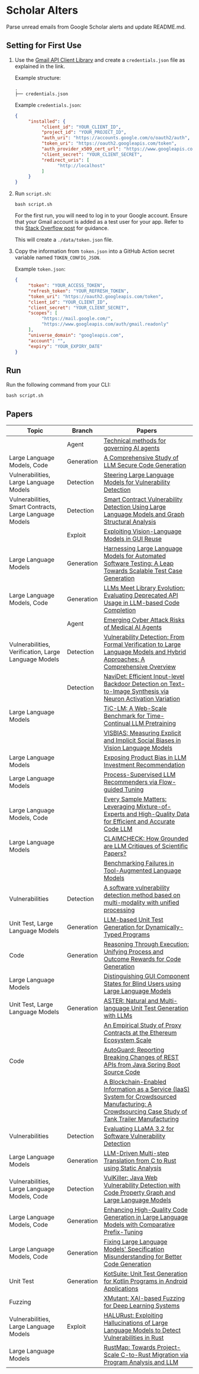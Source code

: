# Scholar Alters
Parse unread emails from Google Scholar alerts and update README.md.

## Setting for First Use
1. Use the [Gmail API Client Library](https://developers.google.com/gmail/api/quickstart/python) and create a `credentials.json` file as explained in the link.

    Example structure:
    ```
    .
    ├── credentials.json
    ```

    Example `credentials.json`:
    ```json
    {
         "installed": {
              "client_id": "YOUR_CLIENT_ID",
              "project_id": "YOUR_PROJECT_ID",
              "auth_uri": "https://accounts.google.com/o/oauth2/auth",
              "token_uri": "https://oauth2.googleapis.com/token",
              "auth_provider_x509_cert_url": "https://www.googleapis.com/oauth2/v1/certs",
              "client_secret": "YOUR_CLIENT_SECRET",
              "redirect_uris": [
                    "http://localhost"
              ]
         }
    }
    ```

2. Run `script.sh`:
    ```
    bash script.sh
    ```
    For the first run, you will need to log in to your Google account. Ensure that your Gmail account is added as a test user for your app. Refer to this [Stack Overflow post](https://stackoverflow.com/questions/75454425/access-blocked-project-has-not-completed-the-google-verification-process) for guidance.

    This will create a `./data/token.json` file.

3. Copy the information from `token.json` into a GitHub Action secret variable named `TOKEN_CONFIG_JSON`.

    Example `token.json`:
    ```json
    {
         "token": "YOUR_ACCESS_TOKEN",
         "refresh_token": "YOUR_REFRESH_TOKEN",
         "token_uri": "https://oauth2.googleapis.com/token",
         "client_id": "YOUR_CLIENT_ID",
         "client_secret": "YOUR_CLIENT_SECRET",
         "scopes": [
              "https://mail.google.com/",
              "https://www.googleapis.com/auth/gmail.readonly"
         ],
         "universe_domain": "googleapis.com",
         "account": "",
         "expiry": "YOUR_EXPIRY_DATE"
    }
    ```

## Run
Run the following command from your CLI:
```
bash script.sh
```

## Papers

| Topic | Branch | Papers |
| --- | --- | --- |
|  | Agent | [Technical methods for governing AI agents](https://scholar.google.com/scholar_url?url=https://umontreal.scholaris.ca/bitstreams/e4571c72-a8df-4713-8007-e1dda36b7d27/download&hl=en&sa=X&d=9367667232783575206&ei=Ws_zZ5DrHpWz6rQPzsrEsA8&scisig=AFWwaeZrjEhAnie-XgySRxJXxODF&oi=scholaralrt&hist=ylyK0_8AAAAJ:4436498698466669065:AFWwaebib5Pw9QKWi9BJ6ThKDwc5&html=&pos=0&folt=cit) |
| Large Language Models, Code | Generation | [A Comprehensive Study of LLM Secure Code Generation](https://scholar.google.com/scholar_url?url=https://arxiv.org/pdf/2503.15554%3F&hl=en&sa=X&d=1363137439941333778&ei=Ws_zZ5eqINSyieoP45Py-Ak&scisig=AFWwaea70lzbx-2dnx-SlddbyIDc&oi=scholaralrt&hist=ylyK0_8AAAAJ:4812769200119993430:AFWwaeYwgMeQSPpxCfDXmGy5aE3n&html=&pos=0&folt=rel) |
| Vulnerabilities, Large Language Models | Detection | [Steering Large Language Models for Vulnerability Detection](https://scholar.google.com/scholar_url?url=https://ieeexplore.ieee.org/abstract/document/10887736/&hl=en&sa=X&d=11396564186480251679&ei=Ws_zZ5eqINSyieoP45Py-Ak&scisig=AFWwaealpmyxj5sAKX0irvJB2uV0&oi=scholaralrt&hist=ylyK0_8AAAAJ:4812769200119993430:AFWwaeYwgMeQSPpxCfDXmGy5aE3n&html=&pos=1&folt=rel) |
| Vulnerabilities, Smart Contracts, Large Language Models | Detection | [Smart Contract Vulnerability Detection Using Large Language Models and Graph Structural Analysis](https://scholar.google.com/scholar_url?url=https://www.sciencedirect.com/org/science/article/pii/S1546221825002504&hl=en&sa=X&d=4504820058459498391&ei=Ws_zZ5eqINSyieoP45Py-Ak&scisig=AFWwaeZMeaniylWwEGOyOdrF9Ulz&oi=scholaralrt&hist=ylyK0_8AAAAJ:4812769200119993430:AFWwaeYwgMeQSPpxCfDXmGy5aE3n&html=&pos=2&folt=rel) |
|  | Exploit | [Exploiting Vision-Language Models in GUI Reuse](https://scholar.google.com/scholar_url?url=https://homepages.uc.edu/~niunn/papers/ICSR25.pdf&hl=en&sa=X&d=474069904190286471&ei=Ws_zZ5eqINSyieoP45Py-Ak&scisig=AFWwaeYkLwofQitxvRb0pDXhVL4q&oi=scholaralrt&hist=ylyK0_8AAAAJ:4812769200119993430:AFWwaeYwgMeQSPpxCfDXmGy5aE3n&html=&pos=3&folt=rel) |
| Large Language Models | Generation | [Harnessing Large Language Models for Automated Software Testing: A Leap Towards Scalable Test Case Generation](https://scholar.google.com/scholar_url?url=https://www.mdpi.com/2079-9292/14/7/1463&hl=en&sa=X&d=1760969295279974751&ei=Ws_zZ6-pJvCj6rQPrrHXyQ4&scisig=AFWwaeYyJa00iJdaXtcAUwgwe9kE&oi=scholaralrt&hist=ylyK0_8AAAAJ:15035864585353249078:AFWwaeZamHljvPChNBtOABcetGTp&html=&pos=0&folt=cit) |
| Large Language Models, Code | Generation | [LLMs Meet Library Evolution: Evaluating Deprecated API Usage in LLM-based Code Completion](https://scholar.google.com/scholar_url?url=https://www.computer.org/csdl/proceedings-article/icse/2025/056900a781/251mHK5tjdC&hl=en&sa=X&d=4291983748355056793&ei=Ws_zZ7X_J4SlieoP2uzx2Aw&scisig=AFWwaebbFgNB42GTnyK8DsY5wt9u&oi=scholaralrt&hist=ylyK0_8AAAAJ:15287030194885030172:AFWwaeaPsVnV5GguxDkLdcyPdvnA&html=&pos=0&folt=rel) |
|  | Agent | [Emerging Cyber Attack Risks of Medical AI Agents](https://scholar.google.com/scholar_url?url=https://www.researchgate.net/profile/Jianing-Qiu-2/publication/390450016_Emerging_Cyber_Attack_Risks_of_Medical_AI_Agents/links/67ee4804e8041142a1600c3b/Emerging-Cyber-Attack-Risks-of-Medical-AI-Agents.pdf&hl=en&sa=X&d=11505186898740801309&ei=Ws_zZ7X_J4SlieoP2uzx2Aw&scisig=AFWwaeYfxZWTaaaNgRqjx6QNZTOR&oi=scholaralrt&hist=ylyK0_8AAAAJ:15287030194885030172:AFWwaeaPsVnV5GguxDkLdcyPdvnA&html=&pos=1&folt=rel) |
| Vulnerabilities, Verification, Large Language Models | Detection | [Vulnerability Detection: From Formal Verification to Large Language Models and Hybrid Approaches: A Comprehensive Overview](https://scholar.google.com/scholar_url?url=https://arxiv.org/pdf/2503.10784&hl=en&sa=X&d=12911561823202945144&ei=Ws_zZ7X_J4SlieoP2uzx2Aw&scisig=AFWwaeYhatByJp-efqzH8QuYSI72&oi=scholaralrt&hist=ylyK0_8AAAAJ:15287030194885030172:AFWwaeaPsVnV5GguxDkLdcyPdvnA&html=&pos=2&folt=rel) |
|  | Detection | [NaviDet: Efficient Input-level Backdoor Detection on Text-to-Image Synthesis via Neuron Activation Variation](https://scholar.google.com/scholar_url?url=https://arxiv.org/pdf/2503.06453&hl=en&sa=X&d=12634661584287664552&ei=Ws_zZ7X_J4SlieoP2uzx2Aw&scisig=AFWwaeZmRZs9CfuIOam1tUFWm-wF&oi=scholaralrt&hist=ylyK0_8AAAAJ:15287030194885030172:AFWwaeaPsVnV5GguxDkLdcyPdvnA&html=&pos=3&folt=rel) |
| Large Language Models |  | [TiC-LM: A Web-Scale Benchmark for Time-Continual LLM Pretraining](https://scholar.google.com/scholar_url?url=https://arxiv.org/pdf/2504.02107&hl=en&sa=X&d=214404728453281301&ei=Ws_zZ7X_J4SlieoP2uzx2Aw&scisig=AFWwaeaLFt5tc4ITJQUEXtdrdKV4&oi=scholaralrt&hist=ylyK0_8AAAAJ:15287030194885030172:AFWwaeaPsVnV5GguxDkLdcyPdvnA&html=&pos=4&folt=rel) |
|  |  | [VISBIAS: Measuring Explicit and Implicit Social Biases in Vision Language Models](https://scholar.google.com/scholar_url?url=https://arxiv.org/pdf/2503.07575&hl=en&sa=X&d=4674178038254960174&ei=Ws_zZ7X_J4SlieoP2uzx2Aw&scisig=AFWwaeZypCF53HcST5a-C2B3oJ_r&oi=scholaralrt&hist=ylyK0_8AAAAJ:15287030194885030172:AFWwaeaPsVnV5GguxDkLdcyPdvnA&html=&pos=5&folt=rel) |
| Large Language Models |  | [Exposing Product Bias in LLM Investment Recommendation](https://scholar.google.com/scholar_url?url=https://arxiv.org/pdf/2503.08750%3F&hl=en&sa=X&d=6345310590506339754&ei=Ws_zZ7X_J4SlieoP2uzx2Aw&scisig=AFWwaeb9_8SJP-GsqULJLXGRpplK&oi=scholaralrt&hist=ylyK0_8AAAAJ:15287030194885030172:AFWwaeaPsVnV5GguxDkLdcyPdvnA&html=&pos=6&folt=rel) |
| Large Language Models |  | [Process-Supervised LLM Recommenders via Flow-guided Tuning](https://scholar.google.com/scholar_url?url=https://arxiv.org/pdf/2503.07377&hl=en&sa=X&d=7140189092452996498&ei=Ws_zZ7X_J4SlieoP2uzx2Aw&scisig=AFWwaebI1--hTjcAWg-MbT_UIs8H&oi=scholaralrt&hist=ylyK0_8AAAAJ:15287030194885030172:AFWwaeaPsVnV5GguxDkLdcyPdvnA&html=&pos=7&folt=rel) |
| Large Language Models, Code |  | [Every Sample Matters: Leveraging Mixture-of-Experts and High-Quality Data for Efficient and Accurate Code LLM](https://scholar.google.com/scholar_url?url=https://arxiv.org/pdf/2503.17793&hl=en&sa=X&d=6822469255660902021&ei=Ws_zZ7X_J4SlieoP2uzx2Aw&scisig=AFWwaeZ8vcQc_PT5mFMW0Uih-mYZ&oi=scholaralrt&hist=ylyK0_8AAAAJ:15287030194885030172:AFWwaeaPsVnV5GguxDkLdcyPdvnA&html=&pos=8&folt=rel) |
| Large Language Models |  | [CLAIMCHECK: How Grounded are LLM Critiques of Scientific Papers?](https://scholar.google.com/scholar_url?url=https://arxiv.org/pdf/2503.21717%3F&hl=en&sa=X&d=1023161853858684369&ei=Ws_zZ7X_J4SlieoP2uzx2Aw&scisig=AFWwaebN5U8m2hloOw-jdvceCm44&oi=scholaralrt&hist=ylyK0_8AAAAJ:15287030194885030172:AFWwaeaPsVnV5GguxDkLdcyPdvnA&html=&pos=9&folt=rel) |
|  |  | [Benchmarking Failures in Tool-Augmented Language Models](https://scholar.google.com/scholar_url?url=https://arxiv.org/pdf/2503.14227&hl=en&sa=X&d=12864745453246544967&ei=Ws_zZ9K3I8uZieoP5Y-e4Ao&scisig=AFWwaeZOi6uJnH7_v5ou5yMqdUFy&oi=scholaralrt&hist=ylyK0_8AAAAJ:5865787842749446205:AFWwaeYRVjm7Uk5GklbyG-nM5aLh&html=&pos=0&folt=rel) |
| Vulnerabilities | Detection | [A software vulnerability detection method based on multi-modality with unified processing](https://scholar.google.com/scholar_url?url=https://www.sciencedirect.com/science/article/pii/S0950584925000424&hl=en&sa=X&d=5319209508677612172&ei=Ws_zZ9K3I8uZieoP5Y-e4Ao&scisig=AFWwaeZxHxmCJPLJLYUF5XxVdqjT&oi=scholaralrt&hist=ylyK0_8AAAAJ:5865787842749446205:AFWwaeYRVjm7Uk5GklbyG-nM5aLh&html=&pos=1&folt=rel) |
| Unit Test, Large Language Models | Generation | [LLM-based Unit Test Generation for Dynamically-Typed Programs](https://scholar.google.com/scholar_url?url=https://arxiv.org/pdf/2503.14000&hl=en&sa=X&d=7430576131620821752&ei=Ws_zZ9K3I8uZieoP5Y-e4Ao&scisig=AFWwaeY9lDQzBc37lJzEKJmFY6Qx&oi=scholaralrt&hist=ylyK0_8AAAAJ:5865787842749446205:AFWwaeYRVjm7Uk5GklbyG-nM5aLh&html=&pos=2&folt=rel) |
| Code | Generation | [Reasoning Through Execution: Unifying Process and Outcome Rewards for Code Generation](https://scholar.google.com/scholar_url?url=https://zhuohaoyu.github.io/assets/files/orps_icml_preprint.pdf&hl=en&sa=X&d=6355483286590305639&ei=Ws_zZ9K3I8uZieoP5Y-e4Ao&scisig=AFWwaeYZVfrCQExVIUTCK0U7b1z0&oi=scholaralrt&hist=ylyK0_8AAAAJ:5865787842749446205:AFWwaeYRVjm7Uk5GklbyG-nM5aLh&html=&pos=3&folt=rel) |
| Large Language Models |  | [Distinguishing GUI Component States for Blind Users using Large Language Models](https://scholar.google.com/scholar_url?url=https://dl.acm.org/doi/pdf/10.1145/3722106&hl=en&sa=X&d=1868474899543317373&ei=Ws_zZ9K3I8uZieoP5Y-e4Ao&scisig=AFWwaea9XhQBYk3y6qKw_Jww3W_L&oi=scholaralrt&hist=ylyK0_8AAAAJ:5865787842749446205:AFWwaeYRVjm7Uk5GklbyG-nM5aLh&html=&pos=4&folt=rel) |
| Unit Test, Large Language Models | Generation | [ASTER: Natural and Multi-language Unit Test Generation with LLMs](https://scholar.google.com/scholar_url?url=https://research.ibm.com/publications/aster-natural-and-multi-language-unit-test-generation-with-llms&hl=en&sa=X&d=6207835999541139018&ei=Ws_zZ9K3I8uZieoP5Y-e4Ao&scisig=AFWwaeaSHeQYE6pw7rEso879qVgb&oi=scholaralrt&hist=ylyK0_8AAAAJ:5865787842749446205:AFWwaeYRVjm7Uk5GklbyG-nM5aLh&html=&pos=5&folt=rel) |
|  |  | [An Empirical Study of Proxy Contracts at the Ethereum Ecosystem Scale](https://scholar.google.com/scholar_url?url=https://mainarke.github.io/assets/papers/icse25_zhang.pdf&hl=en&sa=X&d=17036715211421462991&ei=Ws_zZ9K3I8uZieoP5Y-e4Ao&scisig=AFWwaeYx-iONORw6XFulS3zC4s1O&oi=scholaralrt&hist=ylyK0_8AAAAJ:5865787842749446205:AFWwaeYRVjm7Uk5GklbyG-nM5aLh&html=&pos=6&folt=rel) |
| Code |  | [AutoGuard: Reporting Breaking Changes of REST APIs from Java Spring Boot Source Code](https://scholar.google.com/scholar_url?url=https://alexx882.github.io/resources/AutoGuard_Paper_preprint_Lercher.pdf&hl=en&sa=X&d=16613358366009630979&ei=Ws_zZ9K3I8uZieoP5Y-e4Ao&scisig=AFWwaean7u0Wy5LmdQZSR019WT35&oi=scholaralrt&hist=ylyK0_8AAAAJ:5865787842749446205:AFWwaeYRVjm7Uk5GklbyG-nM5aLh&html=&pos=7&folt=rel) |
|  |  | [A Blockchain-Enabled Information as a Service (IaaS) System for Crowdsourced Manufacturing: A Crowdsourcing Case Study of Tank Trailer Manufacturing](https://scholar.google.com/scholar_url?url=https://www.sciencedirect.com/science/article/pii/S2452414X25000688&hl=en&sa=X&d=6249998766361666193&ei=Ws_zZ5neIbGyieoPrY-gmQQ&scisig=AFWwaeaSNx-liE_41-njeBo8gIav&oi=scholaralrt&hist=ylyK0_8AAAAJ:4974034551180671527:AFWwaebZb4G2z_XAHxtUtGUOv8go&html=&pos=0&folt=cit) |
| Vulnerabilities | Detection | [Evaluating LLaMA 3.2 for Software Vulnerability Detection](https://scholar.google.com/scholar_url?url=https://arxiv.org/pdf/2503.07770%3F&hl=en&sa=X&d=5655905225238348384&ei=Ws_zZ5b3KcmpieoPiM270QI&scisig=AFWwaeaR5pdZsMN2uIoSTXDgghtR&oi=scholaralrt&hist=ylyK0_8AAAAJ:16898579961534012346:AFWwaeZADCuvrSiGaZ1pge7b9bMB&html=&pos=0&folt=rel) |
| Large Language Models | Generation | [LLM-Driven Multi-step Translation from C to Rust using Static Analysis](https://scholar.google.com/scholar_url?url=https://arxiv.org/pdf/2503.12511&hl=en&sa=X&d=8841093014565201462&ei=Ws_zZ5b3KcmpieoPiM270QI&scisig=AFWwaeaqFbiuIGiODgu9c93gWe3Z&oi=scholaralrt&hist=ylyK0_8AAAAJ:16898579961534012346:AFWwaeZADCuvrSiGaZ1pge7b9bMB&html=&pos=1&folt=rel) |
| Vulnerabilities, Large Language Models, Code | Detection | [VulKiller: Java Web Vulnerability Detection with Code Property Graph and Large Language Models](https://scholar.google.com/scholar_url?url=https://ieeexplore.ieee.org/abstract/document/10890652/&hl=en&sa=X&d=16132470342424149214&ei=Ws_zZ5b3KcmpieoPiM270QI&scisig=AFWwaebtiqQOyVJt5SyK9mTsITpC&oi=scholaralrt&hist=ylyK0_8AAAAJ:16898579961534012346:AFWwaeZADCuvrSiGaZ1pge7b9bMB&html=&pos=3&folt=rel) |
| Large Language Models, Code | Generation | [Enhancing High-Quality Code Generation in Large Language Models with Comparative Prefix-Tuning](https://scholar.google.com/scholar_url?url=https://arxiv.org/pdf/2503.09020&hl=en&sa=X&d=274986171076802173&ei=Ws_zZ9KZK5m7ieoP0tiL6Qw&scisig=AFWwaea-q7yfbqCfb2mRj_yZrJ7q&oi=scholaralrt&hist=ylyK0_8AAAAJ:17903213248891513419:AFWwaeaeIo1O_qAhRJzogmnex0DM&html=&pos=1&folt=rel) |
| Large Language Models, Code | Generation | [Fixing Large Language Models' Specification Misunderstanding for Better Code Generation](https://scholar.google.com/scholar_url?url=https://drive.google.com/file/d/1eiTmCxYs6FgdxCZNOdS9egz6U1Jf4wOL/view&hl=en&sa=X&d=6513233471596826292&ei=Ws_zZ9KZK5m7ieoP0tiL6Qw&scisig=AFWwaeZjNzZZqbOuWO8MZmi5NgiS&oi=scholaralrt&hist=ylyK0_8AAAAJ:17903213248891513419:AFWwaeaeIo1O_qAhRJzogmnex0DM&html=&pos=2&folt=rel) |
| Unit Test | Generation | [KotSuite: Unit Test Generation for Kotlin Programs in Android Applications](https://scholar.google.com/scholar_url?url=https://qixin5.github.io/files/pdf/research/icpc25kotsuite.pdf&hl=en&sa=X&d=4160603672644182246&ei=Ws_zZ9KZK5m7ieoP0tiL6Qw&scisig=AFWwaebk9skrRKkb80KaNdrfD3RV&oi=scholaralrt&hist=ylyK0_8AAAAJ:17903213248891513419:AFWwaeaeIo1O_qAhRJzogmnex0DM&html=&pos=3&folt=rel) |
| Fuzzing |  | [XMutant: XAI-based Fuzzing for Deep Learning Systems](https://scholar.google.com/scholar_url?url=https://arxiv.org/pdf/2503.07222&hl=en&sa=X&d=13793734475605200419&ei=Ws_zZ9KZK5m7ieoP0tiL6Qw&scisig=AFWwaeYnfys4dbn96t74wYrCxCKf&oi=scholaralrt&hist=ylyK0_8AAAAJ:17903213248891513419:AFWwaeaeIo1O_qAhRJzogmnex0DM&html=&pos=4&folt=rel) |
| Vulnerabilities, Large Language Models | Exploit | [HALURust: Exploiting Hallucinations of Large Language Models to Detect Vulnerabilities in Rust](https://scholar.google.com/scholar_url?url=https://arxiv.org/pdf/2503.10793&hl=en&sa=X&d=5829414047755650757&ei=Ws_zZ9KZK5m7ieoP0tiL6Qw&scisig=AFWwaeY9qSDL2ktzIVFeZhrU-G2d&oi=scholaralrt&hist=ylyK0_8AAAAJ:17903213248891513419:AFWwaeaeIo1O_qAhRJzogmnex0DM&html=&pos=5&folt=rel) |
| Large Language Models |  | [RustMap: Towards Project-Scale C-to-Rust Migration via Program Analysis and LLM](https://scholar.google.com/scholar_url?url=https://arxiv.org/pdf/2503.17741&hl=en&sa=X&d=435714277383772896&ei=Ws_zZ9KZK5m7ieoP0tiL6Qw&scisig=AFWwaeaxm1BWUxxaKhCHs3xYjUtY&oi=scholaralrt&hist=ylyK0_8AAAAJ:17903213248891513419:AFWwaeaeIo1O_qAhRJzogmnex0DM&html=&pos=7&folt=rel) |
